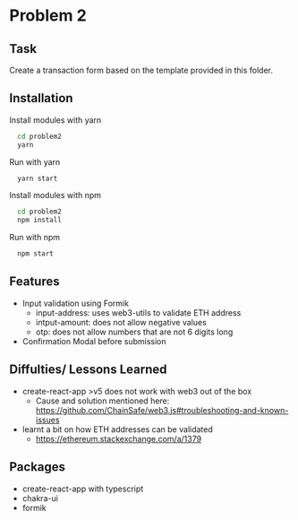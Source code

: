 # Problem 2

## Task

Create a transaction form based on the template provided in this folder.

## Installation

Install modules with yarn

```bash
  cd problem2
  yarn
```

Run with yarn

```bash
  yarn start
```

Install modules with npm

```bash
  cd problem2
  npm install
```

Run with npm

```bash
  npm start
```

## Features

- Input validation using Formik
  - input-address: uses web3-utils to validate ETH address
  - intput-amount: does not allow negative values
  - otp: does not allow numbers that are not 6 digits long
- Confirmation Modal before submission

## Diffulties/ Lessons Learned

- create-react-app >v5 does not work with web3 out of the box
  - Cause and solution mentioned here: https://github.com/ChainSafe/web3.js#troubleshooting-and-known-issues
- learnt a bit on how ETH addresses can be validated
  - https://ethereum.stackexchange.com/a/1379

## Packages

- create-react-app with typescript
- chakra-ui
- formik
